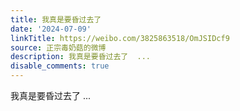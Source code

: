 ```yaml
---
title: 我真是要昏过去了
date: '2024-07-09'
linkTitle: https://weibo.com/3825863518/OmJSIDcf9
source: 正宗毒奶菇的微博
description: 我真是要昏过去了  ...
disable_comments: true
---
```

我真是要昏过去了  ...